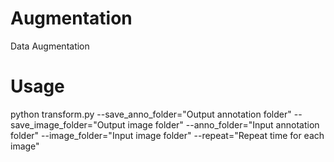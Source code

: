 # Augmentation
 Data Augmentation
 
# Usage
python transform.py --save_anno_folder="Output annotation folder" --save_image_folder="Output image folder" --anno_folder="Input annotation folder" --image_folder="Input image folder" --repeat="Repeat time for each image"
